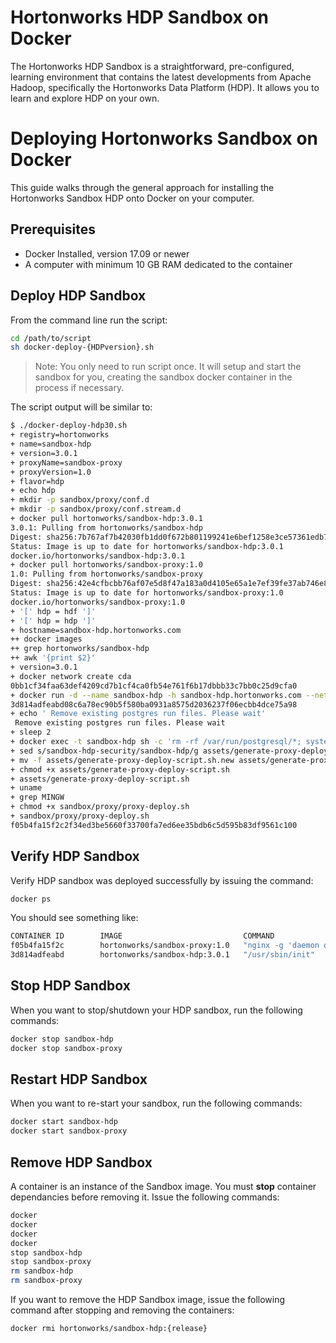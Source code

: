 # Hortonworks HDP Sandbox on Docker
The Hortonworks HDP Sandbox is a straightforward, pre-configured, learning environment that contains the latest developments from Apache Hadoop, specifically the Hortonworks Data Platform (HDP). It allows you to learn and explore HDP on your own.

# Deploying Hortonworks Sandbox on Docker
This guide walks through the general approach for installing the Hortonworks Sandbox HDP onto Docker on your computer.

## Prerequisites
  * Docker Installed, version 17.09 or newer
  * A computer with minimum 10 GB RAM dedicated to the container

## Deploy HDP Sandbox
From the command line run the script:

```bash
cd /path/to/script
sh docker-deploy-{HDPversion}.sh
```

> Note: You only need to run script once. It will setup and start the sandbox for you, creating the sandbox docker container in the process if necessary.

The script output will be similar to:

```bash
$ ./docker-deploy-hdp30.sh 
+ registry=hortonworks
+ name=sandbox-hdp
+ version=3.0.1
+ proxyName=sandbox-proxy
+ proxyVersion=1.0
+ flavor=hdp
+ echo hdp
+ mkdir -p sandbox/proxy/conf.d
+ mkdir -p sandbox/proxy/conf.stream.d
+ docker pull hortonworks/sandbox-hdp:3.0.1
3.0.1: Pulling from hortonworks/sandbox-hdp
Digest: sha256:7b767af7b42030fb1dd0f672b801199241e6bef1258e3ce57361edb779d95921
Status: Image is up to date for hortonworks/sandbox-hdp:3.0.1
docker.io/hortonworks/sandbox-hdp:3.0.1
+ docker pull hortonworks/sandbox-proxy:1.0
1.0: Pulling from hortonworks/sandbox-proxy
Digest: sha256:42e4cfbcbb76af07e5d8f47a183a0d4105e65a1e7ef39fe37ab746e8b2523e9e
Status: Image is up to date for hortonworks/sandbox-proxy:1.0
docker.io/hortonworks/sandbox-proxy:1.0
+ '[' hdp = hdf ']'
+ '[' hdp = hdp ']'
+ hostname=sandbox-hdp.hortonworks.com
++ docker images
++ grep hortonworks/sandbox-hdp
++ awk '{print $2}'
+ version=3.0.1
+ docker network create cda
0bb1cf34faa63def4209cd7b1cf4ca0fb54e761f6b17dbbb33c7bb0c25d9cfa0
+ docker run -d --name sandbox-hdp -h sandbox-hdp.hortonworks.com --network=cda --network-alias=sandbox-hdp.hortonworks.com --security-opt apparmor:unconfined --cap-add SYS_ADMIN --mount type=bind,source=/run/user/1000/bus,target=/run/user/1000/bus --mount type=bind,source=/run/dbus/system_bus_socket,target=/run/dbus/system_bus_socket --env=DBUS_SESSION_BUS_ADDRESS=unix:path=/run/user/1000/bus hortonworks/sandbox-hdp:3.0.1
3d814adfeabd08c6a78ec90b5f580ba0931a8575d2036237f06ecbb4dce75a98
+ echo ' Remove existing postgres run files. Please wait'
 Remove existing postgres run files. Please wait
+ sleep 2
+ docker exec -t sandbox-hdp sh -c 'rm -rf /var/run/postgresql/*; systemctl restart postgresql-9.6.service;'
+ sed s/sandbox-hdp-security/sandbox-hdp/g assets/generate-proxy-deploy-script.sh
+ mv -f assets/generate-proxy-deploy-script.sh.new assets/generate-proxy-deploy-script.sh
+ chmod +x assets/generate-proxy-deploy-script.sh
+ assets/generate-proxy-deploy-script.sh
+ uname
+ grep MINGW
+ chmod +x sandbox/proxy/proxy-deploy.sh
+ sandbox/proxy/proxy-deploy.sh
f05b4fa15f2c2f34ed3be5660f33700fa7ed6ee35bdb6c5d595b83df9561c100
```

## Verify HDP Sandbox
Verify HDP sandbox was deployed successfully by issuing the command:

```bash
docker ps
```

You should see something like:

```bash
CONTAINER ID        IMAGE                           COMMAND                  CREATED             STATUS              PORTS                         NAMES
f05b4fa15f2c        hortonworks/sandbox-proxy:1.0   "nginx -g 'daemon of…"   17 seconds ago      Up 13 seconds       ...                           sandbox-proxy
3d814adfeabd        hortonworks/sandbox-hdp:3.0.1   "/usr/sbin/init"         4 minutes ago       Up 4 minutes        22/tcp, 4200/tcp, 8080/tcp    sandbox-hdp
```

## Stop HDP Sandbox
When you want to stop/shutdown your HDP sandbox, run the following commands:

```bash
docker stop sandbox-hdp
docker stop sandbox-proxy
```

## Restart HDP Sandbox
When you want to re-start your sandbox, run the following commands:

```bash
docker start sandbox-hdp
docker start sandbox-proxy
```

## Remove HDP Sandbox
A container is an instance of the Sandbox image. You must **stop** container dependancies before removing it. Issue the following commands:

```bash
docker
docker
docker
docker
stop sandbox-hdp
stop sandbox-proxy
rm sandbox-hdp
rm sandbox-proxy
```

If you want to remove the HDP Sandbox image, issue the following command after stopping and removing the containers:

```bash
docker rmi hortonworks/sandbox-hdp:{release}
```